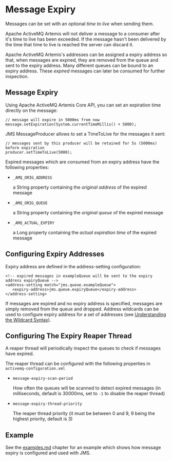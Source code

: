 # Message Expiry

Messages can be set with an optional *time to live* when sending them.

Apache ActiveMQ Artemis will not deliver a message to a consumer after it's time to
live has been exceeded. If the message hasn't been delivered by the time
that time to live is reached the server can discard it.

Apache ActiveMQ Artemis's addresses can be assigned a expiry address so that, when
messages are expired, they are removed from the queue and sent to the
expiry address. Many different queues can be bound to an expiry address.
These *expired* messages can later be consumed for further inspection.

## Message Expiry

Using Apache ActiveMQ Artemis Core API, you can set an expiration time directly on the
message:

    // message will expire in 5000ms from now
    message.setExpiration(System.currentTimeMillis() + 5000);

JMS MessageProducer allows to set a TimeToLive for the messages it sent:

    // messages sent by this producer will be retained for 5s (5000ms) before expiration
    producer.setTimeToLive(5000);

Expired messages which are consumed from an expiry address have the
following properties:

-   `_AMQ_ORIG_ADDRESS`

    a String property containing the *original address* of the expired
    message

-   `_AMQ_ORIG_QUEUE`

    a String property containing the *original queue* of the expired
    message

-   `_AMQ_ACTUAL_EXPIRY`

    a Long property containing the *actual expiration time* of the
    expired message

## Configuring Expiry Addresses

Expiry address are defined in the address-setting configuration:

    <!-- expired messages in exampleQueue will be sent to the expiry address expiryQueue -->
    <address-setting match="jms.queue.exampleQueue">
       <expiry-address>jms.queue.expiryQueue</expiry-address>
    </address-setting>

If messages are expired and no expiry address is specified, messages are
simply removed from the queue and dropped. Address wildcards can be used
to configure expiry address for a set of addresses (see [Understanding the Wildcard Syntax](wildcard-syntax.md)).

## Configuring The Expiry Reaper Thread

A reaper thread will periodically inspect the queues to check if
messages have expired.

The reaper thread can be configured with the following properties in
`activemq-configuration.xml`

-   `message-expiry-scan-period`

    How often the queues will be scanned to detect expired messages (in
    milliseconds, default is 30000ms, set to `-1` to disable the reaper
    thread)

-   `message-expiry-thread-priority`

    The reaper thread priority (it must be between 0 and 9, 9 being the
    highest priority, default is 3)

## Example

See the [examples.md](examples.md) chapter for an example which shows how message expiry is configured and used with JMS.
